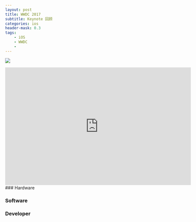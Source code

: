 ```yaml
---
layout: post
title: WWDC 2017
subtitle: Keynote 回顾
categories: ios
header-mask: 0.3
tags: 
    - iOS
    - WWDC
    - 
---
```


![](http://o6ledomfy.bkt.clouddn.com/2017-06-07-2017-06-08%2000.25.12.gif)
<iframe src="https://open.spotify.com/embed/track/7JJmb5XwzOO8jgpou264Ml" width="600" height="380" frameborder="0" allowtransparency="true"></iframe>
### Hardware  

### Software

### Developer